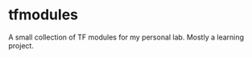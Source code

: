 # tfmodules
A small collection of TF modules for my personal lab. Mostly a learning project.
<!-- BEGINNING OF PRE-COMMIT-TERRAFORM DOCS HOOK -->
<!-- END OF PRE-COMMIT-TERRAFORM DOCS HOOK -->
